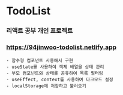 # TodoList

### 리액트 공부 개인 프로젝트

### <https://94jinwoo-todolist.netlify.app>

    - 함수형 컴포넌트 사용해서 구현
    - useState를 사용하여 객체 배열을 상태 관리
    - 부모 컴포넌트와 상태를 공유하여 목록 필터링
    - useEffect, context를 사용하여 다크모드 설정
    - localStorage에 저장하고 불러오기
